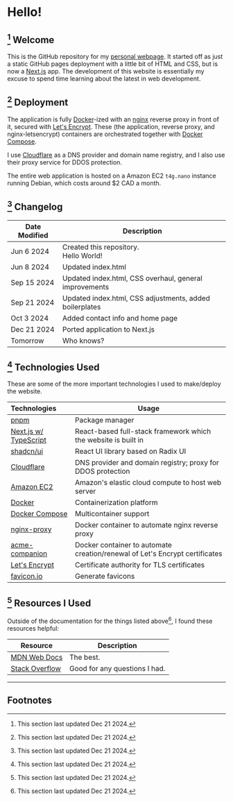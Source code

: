 # Hello!

## [^1] Welcome

This is the GitHub repository for my <a href="https://joshuajyu.com" target="_blank">personal webpage</a>. It started off as just a static GitHub pages deployment with a little bit of HTML and CSS, but is now a <a href="https://nextjs.org" target="_blank">Next.js</a> app. The development of this website is essentially my excuse to spend time learning about the latest in web development.

## [^2] Deployment

The application is fully <a href="https://www.docker.com" target="_blank">Docker</a>-ized with an <a href="https://github.com/nginx-proxy/nginx-proxy" target="_blank">nginx</a> reverse proxy in front of it, secured with <a href="https://github.com/nginx-proxy/acme-companion" target="_blank">Let's Encrypt</a>. These (the application, reverse proxy, and nginx-letsencrypt) containers are orchestrated together with <a href="https://docs.docker.com/compose/" target="_blank">Docker Compose</a>.

I use <a href="https://www.cloudflare.com/en-ca/" target="_blank">Cloudflare</a> as a DNS provider and domain name registry, and I also use their proxy service for DDOS protection.

The entire web application is hosted on a Amazon EC2 `t4g.nano` instance running Debian, which costs around $2 CAD a month.

## [^3] Changelog

| Date Modified | Description                                             |
| ------------- | ------------------------------------------------------- |
| Jun 6 2024    | Created this repository.<br> Hello World!               |
| Jun 8 2024    | Updated index.html                                      |
| Sep 15 2024   | Updated index.html, CSS overhaul, general improvements  |
| Sep 21 2024   | Updated index.html, CSS adjustments, added boilerplates |
| Oct 3 2024    | Added contact info and home page                        |
| Dec 21 2024   | Ported application to Next.js                           |
| Tomorrow      | Who knows?                                              |

## [^4] Technologies Used

These are some of the more important technologies I used to make/deploy the website.

| Technologies                                                                               | Usage                                                                       |
| :----------------------------------------------------------------------------------------- | --------------------------------------------------------------------------- |
| <a href="https://pnpm.io" target="_blank">pnpm</a>                                         | Package manager                                                             |
| <a href="https://nextjs.org" target="_blank">Next.js w/ TypeScript</a>                     | React-based full-stack framework which the website is built in              |
| <a href="https://ui.shadcn.com" target="_blank">shadcn/ui</a>                              | React UI library based on Radix UI                                          |
| <a href="https://www.cloudflare.com/en-ca/" target="_blank">Cloudflare</a>                 | DNS provider and domain registry; proxy for DDOS protection                 |
| <a href="https://aws.amazon.com/ec2/" target="_blank">Amazon EC2</a>                       | Amazon's elastic cloud compute to host web server                           |
| <a href="https://www.docker.com" target="_blank">Docker</a>                                | Containerization platform                                                   |
| <a href="https://docs.docker.com/compose/" target="_blank">Docker Compose</a>              | Multicontainer support                                                      |
| <a href="https://github.com/nginx-proxy/nginx-proxy" target="_blank">nginx-proxy</a>       | Docker container to automate nginx reverse proxy                            |
| <a href="https://github.com/nginx-proxy/acme-companion" target="_blank">acme-companion</a> | Docker container to automate creation/renewal of Let's Encrypt certificates |
| <a href="https://letsencrypt.org" target="_blank">Let's Encrypt</a>                        | Certificate authority for TLS certificates                                  |
| <a href="https://favicon.io" target="_blank">favicon.io</a>                                | Generate favicons                                                           |

## [^5] Resources I Used

Outside of the documentation for the things listed above[^4], I found these resources helpful:

| Resource                                                                        | Description                   |
| ------------------------------------------------------------------------------- | ----------------------------- |
| <a href="https://developer.mozilla.org/en-US/" target="_blank">MDN Web Docs</a> | The best.                     |
| <a href="https://stackoverflow.com" target="_blank">Stack Overflow</a>          | Good for any questions I had. |

<hr>

## Footnotes

[^1]: This section last updated Dec 21 2024.
[^2]: This section last updated Dec 21 2024.
[^3]: This section last updated Dec 21 2024.
[^4]: This section last updated Dec 21 2024.
[^5]: This section last updated Dec 21 2024.
